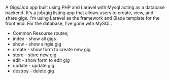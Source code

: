 A Gigs/Job app built using PHP and Laravel with Mysql acting as a database backend.
It's a job/gig listing app that allows users to create, view, and share gigs. I'm using Laravel as the framework and Blade template for the front end. For the database, I've gone with MySQL.

<ul> 
   <li>Common Resourse routes;</li>
   <li>index - show all gigs</li>
   <li>show - show single gig</li>
   <li>create - show form to create new gig</li>
   <li>store - store new gig</li>
   <li>edit - show form to edit gig</li>
   <li>update - update gig</li>
   <li>destroy - delete gig</li>
</ul>

